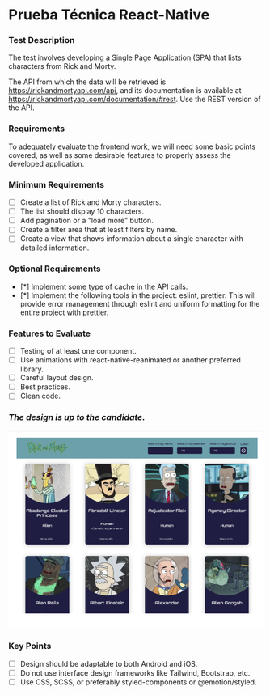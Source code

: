 # Prueba Técnica React-Native
### Test Description
The test involves developing a Single Page Application (SPA) that lists characters from Rick and Morty.

The API from which the data will be retrieved is https://rickandmortyapi.com/api, and its documentation is available at https://rickandmortyapi.com/documentation/#rest. Use the REST version of the API.

### Requirements
To adequately evaluate the frontend work, we will need some basic points covered, as well as some desirable features to properly assess the developed application.

### Minimum Requirements
- [ ] Create a list of Rick and Morty characters.
- [ ] The list should display 10 characters.
- [ ] Add pagination or a "load more" button.
- [ ] Create a filter area that at least filters by name.
- [ ] Create a view that shows information about a single character with detailed information.

### Optional Requirements
- [*] Implement some type of cache in the API calls.
- [*] Implement the following tools in the project: eslint, prettier. This will provide error management through eslint and uniform formatting for the entire project with prettier.

### Features to Evaluate
- [ ] Testing of at least one component.
- [ ] Use animations with react-native-reanimated or another preferred library.
- [ ] Careful layout design.
- [ ] Best practices.
- [ ] Clean code.

### *The design is up to the candidate.*
![mockUp](docs/mockUp.png)

### Key Points
- [ ] Design should be adaptable to both Android and iOS.
- [ ] Do not use interface design frameworks like Tailwind, Bootstrap, etc.
- [ ] Use CSS, SCSS, or preferably styled-components or @emotion/styled.

